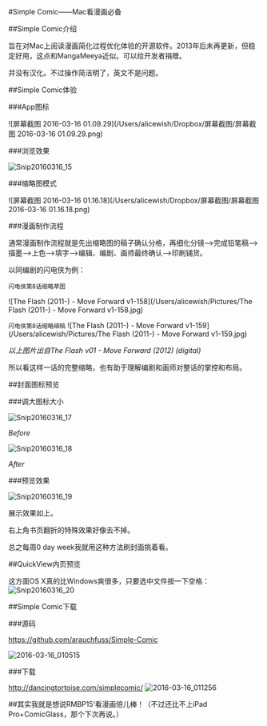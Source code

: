 #Simple Comic——Mac看漫画必备

##Simple Comic介绍

旨在对Mac上阅读漫画简化过程优化体验的开源软件。2013年后未再更新，但稳定好用，这点和MangaMeeya近似。可以给开发者捐赠。

并没有汉化。不过操作简洁明了，英文不是问题。

##Simple Comic体验

###App图标

![屏幕截图 2016-03-16 01.09.29](/Users/alicewish/Dropbox/屏幕截图/屏幕截图 2016-03-16 01.09.29.png)

###浏览效果

![Snip20160316_15](/Users/alicewish/Pictures/Snip20160316_15.png)

###缩略图模式

![屏幕截图 2016-03-16 01.16.18](/Users/alicewish/Dropbox/屏幕截图/屏幕截图 2016-03-16 01.16.18.png)

###漫画制作流程

通常漫画制作流程就是先出缩略图的稿子确认分格，再细化分镜—>完成铅笔稿—>描墨—>上色—>填字—>编辑、编剧、画师最终确认—>印刷铺货。

以同编剧的闪电侠为例：

`闪电侠第8话缩略草图`

![The Flash (2011-) - Move Forward v1-158](/Users/alicewish/Pictures/The Flash (2011-) - Move Forward v1-158.jpg)

`闪电侠第8话缩略细稿`
![The Flash (2011-) - Move Forward v1-159](/Users/alicewish/Pictures/The Flash (2011-) - Move Forward v1-159.jpg)



*以上图片出自The Flash v01 - Move Forward (2012) (digital)* 

所以看这样一话的完整缩略，也有助于理解编剧和画师对整话的掌控和布局。

##封面图标预览

###调大图标大小

![Snip20160316_17](/Users/alicewish/Pictures/Snip20160316_17.png)

*Before*

![Snip20160316_18](/Users/alicewish/Pictures/Snip20160316_18.png)

*After*

###预览效果

 ![Snip20160316_19](/Users/alicewish/Pictures/Snip20160316_19.png)

展示效果如上。

右上角书页翻折的特殊效果好像去不掉。

总之每周0 day week我就用这种方法刷封面挑着看。

##QuickView内页预览

这方面OS X真的比Windows爽很多，只要选中文件按一下空格： 
![Snip20160316_20](/Users/alicewish/Pictures/Snip20160316_20.png)

##Simple Comic下载

###源码

https://github.com/arauchfuss/Simple-Comic

 ![2016-03-16_010515](/Users/alicewish/Pictures/FastStone/2016-03-16_010515.jpg)

###下载

 http://dancingtortoise.com/simplecomic/
 ![2016-03-16_011256](/Users/alicewish/Pictures/FastStone/2016-03-16_011256.jpg)





##其实我就是想说RMBP15‘看漫画倍儿棒！（不过还比不上iPad Pro+ComicGlass，那个下次再说。）